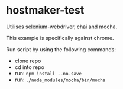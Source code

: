 # hostmaker-test

Utilises selenium-webdriver, chai and mocha.

This example is specifically against chrome.

Run script by using the following commands:

* clone repo
* cd into repo
* run: `npm install --no-save`
* run: `./node_modules/mocha/bin/mocha`
